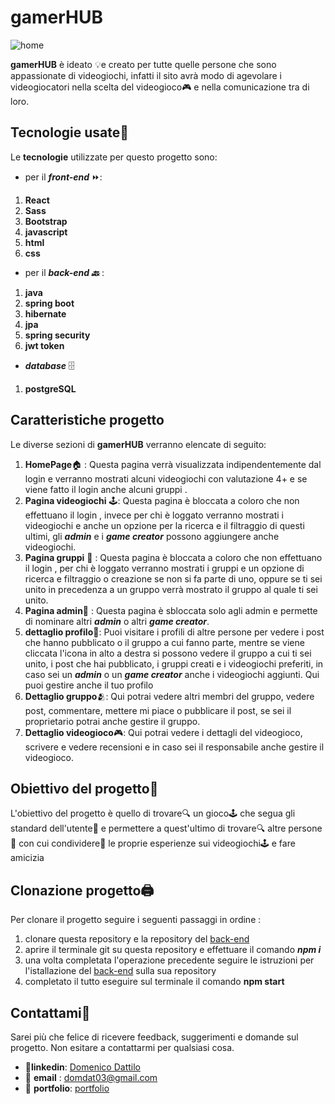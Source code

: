 # gamerHUB
![home](https://github.com/domenico2003/Capstone-Project-FE/assets/121806951/e6fa7e96-e0f0-440e-8b88-173280e0733d)



**gamerHUB**  è ideato 💡e creato per tutte quelle persone che sono  appassionate di videogiochi, infatti il sito avrà modo di agevolare i videogiocatori nella scelta del videogioco🎮 e nella comunicazione tra di loro.

## Tecnologie usate🤖

Le **tecnologie** utilizzate per questo progetto sono:
 - per il ***front-end*** ⏩:
 1. **React**
 2. **Sass**
 3. **Bootstrap**
 4. **javascript**
 5. **html**
 6. **css**
 - per il ***back-end 🔙*** :
1. **java**
 2.  **spring boot**
 3. **hibernate**
 4.  **jpa**
 5. **spring security**
 6. **jwt token**
- ***database*** 🗄️
1.  **postgreSQL** 
## Caratteristiche progetto

Le diverse sezioni di **gamerHUB**  verranno elencate di seguito:

 1. **HomePage**🏠 :
 Questa pagina  verrà visualizzata indipendentemente dal login  e verranno mostrati alcuni videogiochi con valutazione 4+  e se viene fatto il login anche alcuni gruppi .
 2. **Pagina videogiochi** 🕹️:
Questa pagina  è bloccata  a coloro che non effettuano il login , invece per chi è loggato verranno mostrati i videogiochi   e anche un opzione per la ricerca e il filtraggio di questi ultimi, gli ***admin*** e i ***game creator*** possono aggiungere anche videogiochi.
 3. **Pagina gruppi**  👥 :
  Questa pagina   è bloccata  a coloro che non effettuano il login ,  per chi è loggato verranno mostrati i gruppi e un opzione di ricerca e filtraggio o creazione se non si fa parte di uno, oppure se ti sei unito in precedenza a un gruppo verrà mostrato il gruppo al quale ti sei unito.
  4. **Pagina admin**🫡  :
  Questa pagina è sbloccata solo agli admin e permette di nominare altri ***admin*** o altri ***game creator***.
  5. **dettaglio profilo**👤:
  Puoi visitare i profili di altre persone per vedere i post che hanno pubblicato o il gruppo a cui fanno parte, mentre se viene cliccata l'icona in alto a destra si possono vedere  il gruppo a cui ti sei unito, i post che hai pubblicato, i gruppi creati e i videogiochi preferiti, in caso sei un ***admin*** o un ***game creator*** anche i videogiochi aggiunti. Qui puoi  gestire anche il tuo profilo
6. **Dettaglio gruppo**🫂:
Qui potrai vedere altri membri del gruppo, vedere post, commentare, mettere mi piace o pubblicare il post, se sei il proprietario potrai anche gestire il gruppo.
7. **Dettaglio videogioco**🎮:
Qui potrai vedere i dettagli del videogioco, scrivere e vedere recensioni e in caso sei il responsabile anche gestire il videogioco.

## Obiettivo del progetto🎯

L'obiettivo del progetto è quello di trovare🔍 un gioco🕹️ che segua gli standard dell'utente👤 e permettere a quest'ultimo di trovare🔍 altre persone👥 con cui condividere🔁  le proprie esperienze sui videogiochi🕹️ e fare amicizia

## Clonazione progetto🖨️
 Per clonare il progetto seguire i seguenti passaggi in ordine :
 1. clonare questa repository  e la repository del [back-end](https://github.com/domenico2003/Capstone-Project-BE) 
 2. aprire il terminale git su questa repository e effettuare il comando ***npm i*** 
 3. una volta completata l'operazione precedente seguire le istruzioni per l'istallazione del  [back-end](https://github.com/domenico2003/Capstone-Project-BE) sulla sua repository 
 4.  completato il tutto eseguire sul terminale il comando **npm start**

## Contattami📲
Sarei più che felice di ricevere feedback, suggerimenti e domande sul progetto. Non esitare a contattarmi per qualsiasi cosa.

- 👥**linkedin**: [Domenico Dattilo](https://www.linkedin.com/in/domenico-dattilo/)
-  📧  **email** :   domdat03@gmail.com
-  📒 **portfolio**: [portfolio](portfolio)


